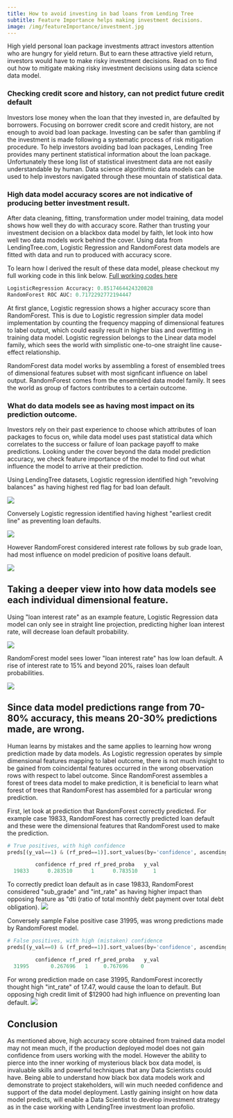 ```yaml
---
title: How to avoid investing in bad loans from Lending Tree
subtitle: Feature Importance helps making investment decisions.
image: /img/featureImportance/investment.jpg
---
```

High yield personal loan package investments attract investors attention who are hungry for yield return. But to earn these attractive yield return, investors would have to make risky investment decisions. Read on to find out how to mitigate making risky investment decisions using data science data model.

### Checking credit score and history, can not predict future credit default
Investors lose money when the loan that they invested in, are defaulted by borrowers. Focusing on borrower credit score and credit history, are not enough to avoid bad loan package. Investing can be safer than gambling if the investment is made following a systematic process of risk mitigation procedure. To help investors avoiding bad loan packages, Lending Tree provides many pertinent statistical information about the loan package. Unfortunately these long list of statistical investment data are not easily understandable by human. Data science algorithmic data models can be used to help investors navigated through these mountain of statistical data.

### High data model accuracy scores are not indicative of producing better investment result.
After data cleaning, fitting, transformation under model training, data model shows how well they do with accuracy score.
Rather than trusting your investment decision on a blackbox data model by faith, let look into how well two data models work behind the cover. Using data from LendingTree.com, Logistic Regression and RandomForest data models are fitted with data and run to produced with accuracy score. 

To learn how I derived the result of these data model, please checkout my full working code in this link below.
[Full working codes here](https://github.com/cocoisland/DS-Unit-4-Sprint-1-Tree-Ensembles/thinking_blackbox.ipynb)

```python
LogisticRegression Accuracy: 0.8517464424320828
RandomForest ROC AUC: 0.7172292772194447
```
At first glance, Logistic regression shows a higher accuracy score than RandomForest. This is due to Logistic regression simpler data model implementation by counting the frequency mapping of dimensional features to label output, which could easily result in higher bias and overfitting in training data model. Logistic regression belongs to the Linear data model family, which sees the world with simplistic one-to-one straight line cause-effect relationship.

RandomForest data model works by assembling a forest of ensembled trees of dimensional features subset with most signficant influence on label output. RandomForest comes from the ensembled data model family. It sees the world as group of factors contributes to a certain outcome. 

### What do data models see as having most impact on its prediction outcome.
Investors rely on their past experience to choose which attributes of loan packages to focus on, while data model uses past statistical data which correlates to the success or failure of loan package payoff to make predictions. Looking under the cover beyond the data model prediction accuracy, we check feature importance of the model to find out what influence the model to arrive at their prediction.

Using LendingTree datasets, Logistic regression identified high "revolving balances" as having highest red flag for bad loan default.

![](https://cocoisland.github.io/img/featureImportance/logisticFeatureNeg.png) 

Conversely Logistic regression identified having highest "earliest credit line" as preventing loan defaults.

![](https://cocoisland.github.io/img/featureImportance/logisticFeaturePos.png)

However RandomForest considered interest rate follows by sub grade loan, had most influence on model predicion of positive loans default.

![](https://cocoisland.github.io/img/featureImportance/randomforestFeatureNeg)

## Taking a deeper view into how data models see each individual dimensional feature.
Using "loan interest rate" as an example feature, Logistic Regression data model can only see in straight line projection, predicting higher loan interest rate, will decrease loan default probability.

![](https://cocoisland.github.io/img/log_pdp.png)

RandomForest model sees lower "loan interest rate" has low loan default. A rise of interest rate to 15% and beyond 20%, raises loan default probabilities.

![](https://cocoisland.github.io/img/rf_pdp.png)


## Since data model predictions range from 70-80% accuracy, this means 20-30% predictions made, are wrong.
Human learns by mistakes and the same applies to learning how wrong prediction made by data models. As Logistic regression operates by simple dimensional features mapping to label outcome, there is not much insight to be gained from coincidental  features occurred in the wrong observation rows with respect to label outcome. Since RandomForest assembles a forest of trees data model to make prediction, it is beneficial to learn what forest of trees that RandomForest has assembled for a particular wrong prediction.

First, let look at prediction that RandomForest correctly predicted. For example case 19833, RandomForest has correctly predicted loan default and these were the dimensional features that RandomForest used to make the prediction.

```python
# True positives, with high confidence
preds[(y_val==1) & (rf_pred==1)].sort_values(by='confidence', ascending=False).head(1)

	     confidence	rf_pred	rf_pred_proba	y_val
  19833	     0.283510	   1	  0.783510	   1
```
To correctly predict loan default as in case 19833, RandomForest considered "sub_grade" and "int_rate" as having higher impact than opposing feature as "dti (ratio of total monthly debt payment over total debt obligation).
![](https://cocoisland.github.io/img/rf_true_shap3.png)

Conversely sample False positive case 31995, was wrong predictions made by RandomForest model.
```python
# False positives, with high (mistaken) confidence
preds[(y_val==0) & (rf_pred==1)].sort_values(by='confidence', ascending=False).head(1)

	     confidence	rf_pred	rf_pred_proba	y_val
  31995	      0.267696	 1	   0.767696	   0
```

For wrong prediction made on case 31995, RandomForest incorectly thought high "int_rate" of 17.47, would cause the loan to default. But opposing high credit limit of $12900 had high influence on preventing loan default.
![](https://cocoisland.github.io/img/rf_false_shap.png)

## Conclusion
As mentioned above, high accuracy score obtained from trained data model may not mean much, if the production deployed model does not gain confidence from users working with the model. However the ability to pierce into the inner working of mysterious black box data model, is invaluable skills and powerful techniques that any Data Scientists could have. Being able to understand how black box data models work and demonstrate to project stakeholders, will win much needed confidence and support of the data model deployment. Lastly gaining insight on how data model predicts, will enable a Data Scientist to develop investment strategy as in the case working with LendingTree investment loan profolio.

